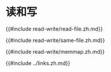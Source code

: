 # 读和写

{{#include read-write/read-file.zh.md}}

{{#include read-write/same-file.zh.md}}

{{#include read-write/memmap.zh.md}}

{{#include ../links.zh.md}}
